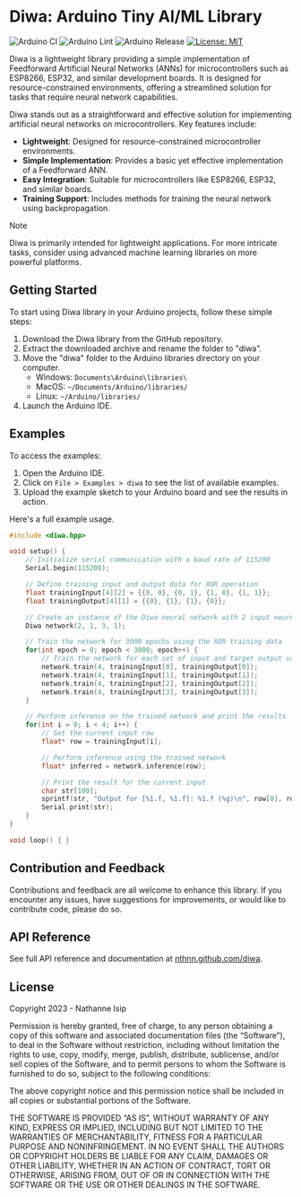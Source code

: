 # Diwa: Arduino Tiny AI/ML Library

![Arduino CI](https://github.com/nthnn/diwa/actions/workflows/arduino_ci.yml/badge.svg) ![Arduino Lint](https://github.com/nthnn/diwa/actions/workflows/arduino_lint.yml/badge.svg)
![Arduino Release](https://img.shields.io/badge/Library%20Manager-v0.0.1-red?logo=Arduino)
[![License: MIT](https://img.shields.io/badge/License-MIT-yellow.svg)](https://github.com/nthnn/diwa/blob/main/LICENSE)

Diwa is a lightweight library providing a simple implementation of Feedforward Artificial Neural Networks (ANNs) for microcontrollers such as ESP8266, ESP32, and similar development boards. It is designed for resource-constrained environments, offering a streamlined solution for tasks that require neural network capabilities.

Diwa stands out as a straightforward and effective solution for implementing artificial neural networks on microcontrollers. Key features include:

- **Lightweight**: Designed for resource-constrained microcontroller environments.
- **Simple Implementation**: Provides a basic yet effective implementation of a Feedforward ANN.
- **Easy Integration**: Suitable for microcontrollers like ESP8266, ESP32, and similar boards.
- **Training Support**: Includes methods for training the neural network using backpropagation.

> [!NOTE]
> Diwa is primarily intended for lightweight applications. For more intricate tasks, consider using advanced machine learning libraries on more powerful platforms.

## Getting Started

To start using Diwa library in your Arduino projects, follow these simple steps:

1. Download the Diwa library from the GitHub repository.
2. Extract the downloaded archive and rename the folder to "diwa".
3. Move the "diwa" folder to the Arduino libraries directory on your computer.
    - Windows: `Documents\Arduino\libraries\`
    - MacOS: `~/Documents/Arduino/libraries/`
    - Linux: `~/Arduino/libraries/`
4. Launch the Arduino IDE.

## Examples

To access the examples:

1. Open the Arduino IDE.
2. Click on `File > Examples > diwa` to see the list of available examples.
3. Upload the example sketch to your Arduino board and see the results in action.

Here's a full example usage.
```cpp
#include <diwa.hpp>

void setup() {
    // Initialize serial communication with a baud rate of 115200
    Serial.begin(115200);

    // Define training input and output data for XOR operation
    float trainingInput[4][2] = {{0, 0}, {0, 1}, {1, 0}, {1, 1}};
    float trainingOutput[4][1] = {{0}, {1}, {1}, {0}};

    // Create an instance of the Diwa neural network with 2 input neurons, 1 hidden layer with 3 neurons, and 1 output neuron
    Diwa network(2, 1, 3, 1);

    // Train the network for 3000 epochs using the XOR training data
    for(int epoch = 0; epoch < 3000; epoch++) {
        // Train the network for each set of input and target output values
        network.train(4, trainingInput[0], trainingOutput[0]);
        network.train(4, trainingInput[1], trainingOutput[1]);
        network.train(4, trainingInput[2], trainingOutput[2]);
        network.train(4, trainingInput[3], trainingOutput[3]);
    }

    // Perform inference on the trained network and print the results
    for(int i = 0; i < 4; i++) {
        // Get the current input row
        float* row = trainingInput[i];

        // Perform inference using the trained network
        float* inferred = network.inference(row);

        // Print the result for the current input
        char str[100];
        sprintf(str, "Output for [%1.f, %1.f]: %1.f (%g)\n", row[0], row[1], inferred[0], inferred[0]);
        Serial.print(str);
    }
}

void loop() { }
```

## Contribution and Feedback

Contributions and feedback are all welcome to enhance this library. If you encounter any issues, have suggestions for improvements, or would like to contribute code, please do so.

## API Reference

See full API reference and documentation at [nthnn.github.com/diwa](https://nthnn.github.com/diwa).

## License

Copyright 2023 - Nathanne Isip

Permission is hereby granted, free of charge, to any person obtaining a copy of this software and associated documentation files (the “Software”), to deal in the Software without restriction, including without limitation the rights to use, copy, modify, merge, publish, distribute, sublicense, and/or sell copies of the Software, and to permit persons to whom the Software is furnished to do so, subject to the following conditions:

The above copyright notice and this permission notice shall be included in all copies or substantial portions of the Software.

THE SOFTWARE IS PROVIDED “AS IS”, WITHOUT WARRANTY OF ANY KIND, EXPRESS OR IMPLIED, INCLUDING BUT NOT LIMITED TO THE WARRANTIES OF MERCHANTABILITY, FITNESS FOR A PARTICULAR PURPOSE AND NONINFRINGEMENT. IN NO EVENT SHALL THE AUTHORS OR COPYRIGHT HOLDERS BE LIABLE FOR ANY CLAIM, DAMAGES OR OTHER LIABILITY, WHETHER IN AN ACTION OF CONTRACT, TORT OR OTHERWISE, ARISING FROM, OUT OF OR IN CONNECTION WITH THE SOFTWARE OR THE USE OR OTHER DEALINGS IN THE SOFTWARE.